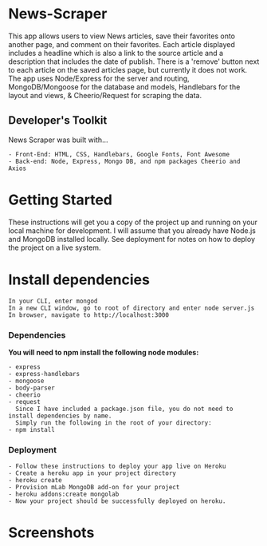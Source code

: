 # News-Scraper

This app allows users to view News articles, save their favorites onto another page, and comment on their favorites. Each article displayed includes a headline which is also a link to the source article and a description that includes the date of publish. There is a 'remove' button next to each article on the saved articles page, but currently it does not work. The app uses Node/Express for the server and routing, MongoDB/Mongoose for the database and models, Handlebars for the layout and views, & Cheerio/Request for scraping the data.

## Developer's Toolkit

News Scraper was built with...

```
- Front-End: HTML, CSS, Handlebars, Google Fonts, Font Awesome
- Back-end: Node, Express, Mongo DB, and npm packages Cheerio and Axios
```

# Getting Started

These instructions will get you a copy of the project up and running on your local machine for development. I will assume that you already have Node.js and MongoDB installed locally. See deployment for notes on how to deploy the project on a live system.

# Install dependencies

```
In your CLI, enter mongod
In a new CLI window, go to root of directory and enter node server.js
In browser, navigate to http://localhost:3000
```

### Dependencies

**You will need to npm install the following node modules:**

```
- express
- express-handlebars
- mongoose
- body-parser
- cheerio
- request
  Since I have included a package.json file, you do not need to install dependencies by name.
  Simply run the following in the root of your directory:
- npm install
```

### Deployment

```
- Follow these instructions to deploy your app live on Heroku
- Create a heroku app in your project directory
- heroku create
- Provision mLab MongoDB add-on for your project
- heroku addons:create mongolab
- Now your project should be successfully deployed on heroku.
```

# Screenshots
